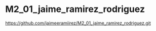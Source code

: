 # M2_01_jaime_ramirez_rodriguez

https://github.com/jaimeeramiirez/M2_01_jaime_ramirez_rodriguez.git 
